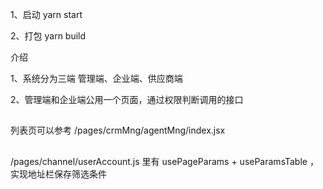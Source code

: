 1、启动 yarn start

2、打包 yarn build

介绍

1、系统分为三端 管理端、企业端、供应商端

2、管理端和企业端公用一个页面，通过权限判断调用的接口

##

列表页可以参考 /pages/crmMng/agentMng/index.jsx

##

/pages/channel/userAccount.js 里有 usePageParams + useParamsTable ，实现地址栏保存筛选条件
